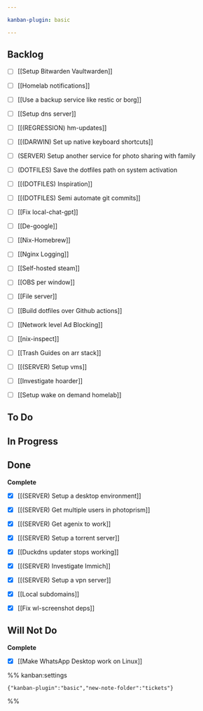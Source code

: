 ```yaml
---

kanban-plugin: basic

---
```


## Backlog

- [ ] [[Setup Bitwarden Vaultwarden]]
- [ ] [[Homelab notifications]]
- [ ] [[Use a backup service like restic or borg]]
- [ ] [[Setup dns server]]
- [ ] [[(REGRESSION) hm-updates]]
- [ ] [[(DARWIN) Set up native keyboard shortcuts]]
- [ ] (SERVER) Setup another service for photo sharing with family
- [ ] (DOTFILES) Save the dotfiles path on system activation
- [ ] [[(DOTFILES) Inspiration]]
- [ ] [[(DOTFILES) Semi automate git commits]]
- [ ] [[Fix local-chat-gpt]]
- [ ] [[De-google]]
- [ ] [[Nix-Homebrew]]
- [ ] [[Nginx Logging]]
- [ ] [[Self-hosted steam]]
- [ ] [[OBS per window]]
- [ ] [[File server]]
- [ ] [[Build dotfiles over Github actions]]
- [ ] [[Network level Ad Blocking]]
- [ ] [[nix-inspect]]
- [ ] [[Trash Guides on arr stack]]
- [ ] [[(SERVER) Setup vms]]
- [ ] [[Investigate hoarder]]
- [ ] [[Setup wake on demand homelab]]


## To Do



## In Progress



## Done

**Complete**
- [x] [[(SERVER) Setup a desktop environment]]
- [x] [[(SERVER) Get multiple users in photoprism]]
- [x] [[(SERVER) Get agenix to work]]
- [x] [[(SERVER) Setup a torrent server]]
- [x] [[Duckdns updater stops working]]
- [x] [[(SERVER) Investigate Immich]]
- [x] [[(SERVER) Setup a vpn server]]
- [x] [[Local subdomains]]
- [x] [[Fix wl-screenshot deps]]


## Will Not Do

**Complete**
- [x] [[Make WhatsApp Desktop work on Linux]]




%% kanban:settings
```
{"kanban-plugin":"basic","new-note-folder":"tickets"}
```
%%
